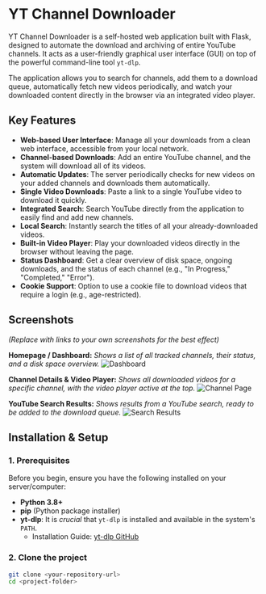 # YT Channel Downloader

YT Channel Downloader is a self-hosted web application built with Flask, designed to automate the download and archiving of entire YouTube channels. It acts as a user-friendly graphical user interface (GUI) on top of the powerful command-line tool `yt-dlp`.

The application allows you to search for channels, add them to a download queue, automatically fetch new videos periodically, and watch your downloaded content directly in the browser via an integrated video player.

## Key Features

-   **Web-based User Interface**: Manage all your downloads from a clean web interface, accessible from your local network.
-   **Channel-based Downloads**: Add an entire YouTube channel, and the system will download all of its videos.
-   **Automatic Updates**: The server periodically checks for new videos on your added channels and downloads them automatically.
-   **Single Video Downloads**: Paste a link to a single YouTube video to download it quickly.
-   **Integrated Search**: Search YouTube directly from the application to easily find and add new channels.
-   **Local Search**: Instantly search the titles of all your already-downloaded videos.
-   **Built-in Video Player**: Play your downloaded videos directly in the browser without leaving the page.
-   **Status Dashboard**: Get a clear overview of disk space, ongoing downloads, and the status of each channel (e.g., "In Progress," "Completed," "Error").
-   **Cookie Support**: Option to use a cookie file to download videos that require a login (e.g., age-restricted).

## Screenshots

*(Replace with links to your own screenshots for the best effect)*

**Homepage / Dashboard:**
*Shows a list of all tracked channels, their status, and a disk space overview.*
![Dashboard](https://i.imgur.com/placeholder.png "Dashboard with channel overview")

**Channel Details & Video Player:**
*Shows all downloaded videos for a specific channel, with the video player active at the top.*
![Channel Page](https://i.imgur.com/placeholder.png "Channel page with video player")

**YouTube Search Results:**
*Shows results from a YouTube search, ready to be added to the download queue.*
![Search Results](https://i.imgur.com/placeholder.png "YouTube search results in the app")

## Installation & Setup

### 1. Prerequisites

Before you begin, ensure you have the following installed on your server/computer:

-   **Python 3.8+**
-   **pip** (Python package installer)
-   **yt-dlp**: It is *crucial* that `yt-dlp` is installed and available in the system's `PATH`.
    -   Installation Guide: [yt-dlp GitHub](https://github.com/yt-dlp/yt-dlp#installation)

### 2. Clone the project

```bash
git clone <your-repository-url>
cd <project-folder>
